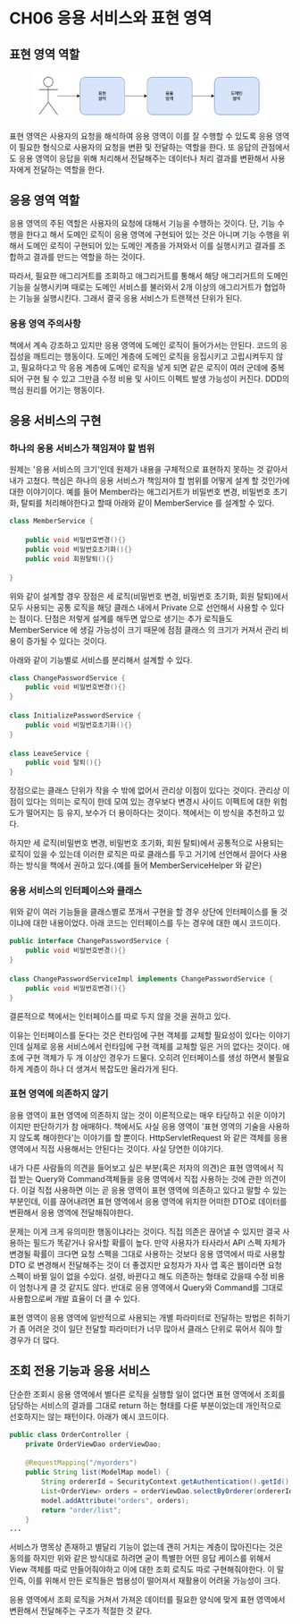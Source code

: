 # CH06 응용 서비스와 표현 영역

## 표현 영역 역할

<figure><img src="../../.gitbook/assets/image (4).png" alt=""><figcaption></figcaption></figure>

표현 영역은 사용자의 요청을 해석하여 응용 영역이 이를 잘 수행할 수 있도록 응용 영역이 필요한 형식으로 사용자의 요청을 변환 및 전달하는 역할을 한다. 또 응답의 관점에서도 응용 영역이 응답을 위해 처리해서 전달해주는 데이터나 처리 결과를 변환해서 사용자에게 전달하는 역할을 한다.

## 응용 영역 역할

응용 영역의 주된 역할은 사용자의 요청에 대해서 기능을 수행하는 것이다. 단, 기능 수행을 한다고 해서 도메인 로직이 응용 영역에 구현되어 있는 것은 아니며 기능 수행을 위해서 도메인 로직이 구현되어 있는 도메인 계층을 가져와서 이를 실행시키고 결과를 조합하고 결과를 만드는 역할을 하는 것이다.

따라서, 필요한 애그리거트를 조회하고 애그리거트를 통해서 해당 애그리거트의 도메인 기능을 실행시키며 때로는 도메인 서비스를 불러와서 2개 이상의 애그리거트가 협업하는 기능을 실행시킨다. 그래서 결국 응용 서비스가 트랜잭션 단위가 된다.

### 응용 영역 주의사항

책에서 계속 강조하고 있지만 응용 영역에 도메인 로직이 들어가서는 안된다. 코드의 응집성을 깨트리는 행동이다. 도메인 계층에 도메인 로직을 응집시키고 고립시켜두지 않고, 필요하다고 막 응용 계층에 도메인 로직을 넣게 되면 같은 로직이 여러 군데에 중복되어 구현 될 수 있고 그만큼 수정 비용 및 사이드 이펙트 발생 가능성이 커진다. DDD의 핵심 원리를 어기는 행동이다.



## 응용 서비스의 구현

### 하나의 응용 서비스가 책임져야 할 범위

원제는 '응용 서비스의 크기'인데 원제가 내용을 구체적으로 표현하지 못하는 것 같아서 내가 고쳤다. 핵심은 하나의 응용 서비스가 책임져야 할 범위를 어떻게 설계 할 것인가에 대한 이야기이다. 예를 들어 Member라는 애그리거트가 비밀번호 변경, 비밀번호 초기화, 탈퇴를 처리해야한다고 할때 아래와 같이 MemberService 를 설계할 수 있다.

```java
class MemberService {
    
    public void 비밀번호변경(){}
    public void 비밀번호초기화(){}
    public void 회원탈퇴(){}
    
}
```

위와 같이 설계할 경우 장점은 세 로직(비밀번호 변경, 비밀번호 초기화, 회원 탈퇴)에서 모두 사용되는 공통 로직을 해당 클래스 내에서 Private 으로 선언해서 사용할 수 있다는 점이다. 단점은 저렇게 설계를 해두면 앞으로 생기는 추가 로직들도 MemberService 에 생길 가능성이 크기 때문에 점점 클래스 의 크기가 커져서 관리 비용이 증가될 수 있다는 것이다.



아래와 같이 기능별로 서비스를 분리해서 설계할 수 있다.&#x20;

```java
class ChangePasswordService {
    public void 비밀번호변경(){}
}

class InitializePasswordService {
    public void 비밀번호초기화(){}
}

class LeaveService {
    public void 탈퇴(){}
}
```

장점으로는 클래스 단위가 작을 수 밖에 없어서 관리상 이점이 있다는 것이다. 관리상 이점이 있다는 의미는 로직이 한데 모여 있는 경우보다 변경시 사이드 이펙트에 대한 위험도가 떨어지는 등 유지, 보수가 더 용이하다는 것이다. 책에서는 이 방식을 추천하고 있다.

하지만 세 로직(비밀번호 변경, 비밀번호 초기화, 회원 탈퇴)에서 공통적으로 사용되는 로직이 있을 수 있는데 이러한 로직은 따로 클래스를 두고 거기에 선언해서 끌어다 사용하는 방식을 책에서 권하고 있다.(예를 들어 MemberServiceHelper 와 같은)



### 응용 서비스의 인터페이스와 클래스

위와 같이 여러 기능들을 클래스별로 쪼개서 구현을 할 경우 상단에 인터페이스를 둘 것이냐에 대한 내용이었다. 아래 코드는 인터페이스를 두는 경우에 대한 예시 코드이다.

```java
public interface ChangePasswordService {
    public void 비밀번호변경(){}
}

class ChangePasswordServiceImpl implements ChangePasswordService {
    public void 비밀번호변경(){}
}
```

결론적으로 책에서는 인터페이스를 따로 두지 않을 것을 권하고 있다.&#x20;

이유는 인터페이스를 둔다는 것은 런타임에 구현 객체를 교체할 필요성이 있다는 이야기인데 실제로 응용 서비스에서 런타임에 구현 객체를 교체할 일은 거의 없다는 것이다. 애초에 구현 객체가 두 개 이상인 경우가 드물다. 오히려 인터페이스를 생성 하면서 불필요하게 계층이 하나 더 생겨서 복잡도만 올라가게 된다.



### 표현 영역에 의존하지 않기

응용 영역이 표현 영역에 의존하지 않는 것이 이론적으로는 매우 타당하고 쉬운 이야기이지만 판단하기가 참 애매하다. 책에서도 사실 응용 영역이 '표현 영역의 기술을 사용하지 않도록 해야한다'는 이야기를 할 뿐이다. HttpServletRequest 와 같은 객체를 응용 영역에서 직접 사용해서는 안된다는 것이다. 사실 당연한 이야기다.

내가 다른 사람들의 의견을 들어보고 싶은 부분(혹은 저자의 의견)은 표현 영역에서 직접 받는 Query와 Command객체들을 응용 영역에서 직접 사용하는 것에 관한 의견이다. 이걸 직접 사용하면 이는 곧 응용 영역이 표현 영역에 의존하고 있다고 말할 수 있는 부분인데, 이를 끊어내려면 표현 영역에서 응용 영역에 위치한 어떠한 DTO로 데이터를 변환해서 응용 영역에 전달해줘야한다.

문제는 이게 크게 유의미한 행동이냐라는 것이다. 직접 의존은 끊어낼 수 있지만 결국 사용하는 필드가 똑같거나 유사할 확률이 높다. 만약 사용자가 타사라서 API 스펙 자체가 변경될 확률이 크다면 요청 스펙을 그대로 사용하는 것보다 응용 영역에서 따로 사용할 DTO 로 변경해서 전달해주는 것이 더 좋겠지만 요청자가 자사 앱 혹은 웹이라면 요청 스펙이 바뀔 일이 없을 수있다. 설령, 바뀐다고 해도 의존하는 형태로 갔을때 수정 비용이 엄청나게 클 것 같지도 않다. 반대로 응용 영역에서 Query와 Command를 그대로 사용함으로써 개발 효율이 더 클 수 있다.

표현 영역이 응용 영역에 일반적으로 사용되는 개별 파라미터로 전달하는 방법은 취하기가 좀 어려운 것이 일단 전달할 파라미터가 너무 많아서 클래스 단위로 묶어서 줘야 할 경우가 더 많다.



## 조회 전용 기능과 응용 서비스

단순한 조회시 응용 영역에서 별다른 로직을 실행할 일이 없다면 표현 영역에서 조회를 담당하는 서비스의 결과를 그대로 return 하는 형태를 다룬 부분이었는데 개인적으로 선호하지는 않는 패턴이다. 아래가 예시 코드이다.

```java
public class OrderController {
	private OrderViewDao orderViewDao;

	@RequestMapping("/myorders")
	public String list(ModelMap model) {
		String ordererId = SecurityContext.getAuthentication().getId();
		List<OrderView> orders = orderViewDao.selectByOrderer(ordererId);
		model.addAttribute("orders", orders);
		return "order/list";
	}
...
```

서비스가 명목상 존재하고 별달리 기능이 없는데 괜히 거치는 계층이 많아진다는 것은 동의를 하지만 위와 같은 방식대로 하려면 굳이 특별한 어떤 응답 케이스를 위해서 View 객체를 따로 만들어줘야하고 이에 대한 조회 로직도 따로 구현해줘야한다. 이 말인즉, 이를 위해서 만든 로직들은 범용성이 떨어져서 재활용이 어려울 가능성이 크다.

응용 영역에서 조회 로직을 거쳐서 가져온 데이터를 필요한 양식에 맞게 표현 영역에서 변환해서 전달해주는 구조가 적절한 것 같다.
